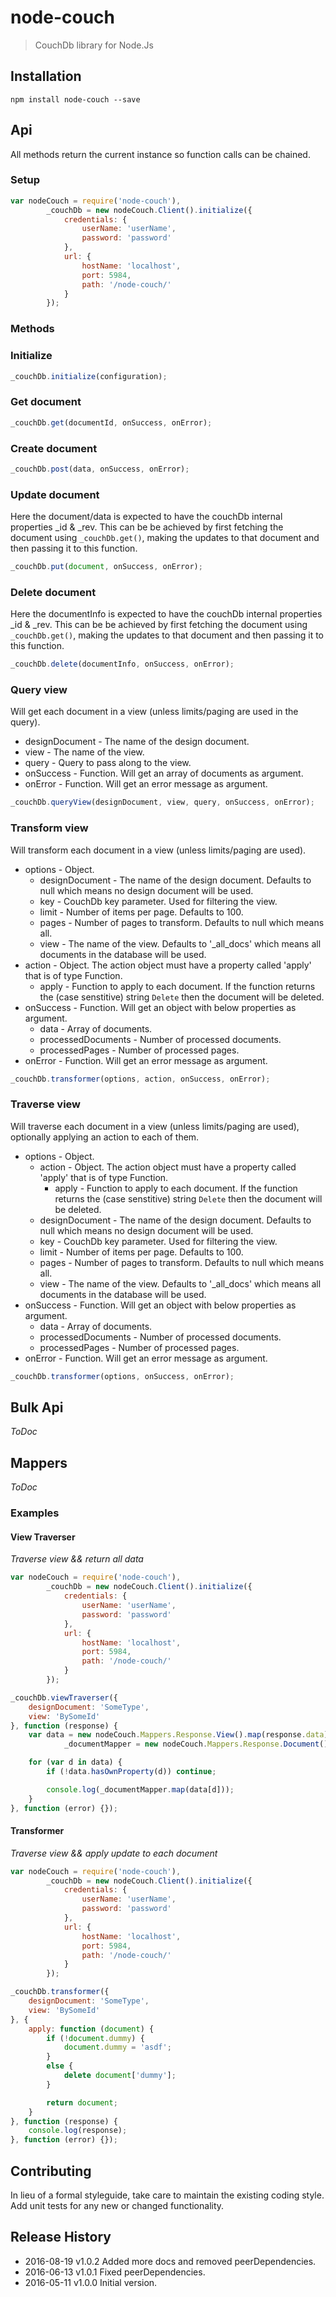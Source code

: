 # node-couch

> CouchDb library for Node.Js

## Installation
```shell
npm install node-couch --save
```

## Api
All methods return the current instance so function calls can be chained.

### Setup
```js
var nodeCouch = require('node-couch'),
		_couchDb = new nodeCouch.Client().initialize({
			credentials: {
				userName: 'userName',
				password: 'password'
			},
			url: {
				hostName: 'localhost',
				port: 5984,
				path: '/node-couch/'
			}
		});
```

### Methods

### Initialize
```js
_couchDb.initialize(configuration);
```

### Get document
```js
_couchDb.get(documentId, onSuccess, onError);
```

### Create document
```js
_couchDb.post(data, onSuccess, onError);
```

### Update document
Here the document/data is expected to have the couchDb internal properties _id & _rev. This can be be achieved by first fetching the document using `_couchDb.get()`, making the updates to that document and then passing it to this function.

```js
_couchDb.put(document, onSuccess, onError);
```

### Delete document
Here the documentInfo is expected to have the couchDb internal properties _id & _rev. This can be be achieved by first fetching the document using `_couchDb.get()`, making the updates to that document and then passing it to this function.

```js
_couchDb.delete(documentInfo, onSuccess, onError);
```

### Query view
Will get each document in a view (unless limits/paging are used in the query).

* designDocument - The name of the design document.
* view - The name of the view.
* query - Query to pass along to the view.
* onSuccess - Function. Will get an array of documents as argument.
* onError - Function. Will get an error message as argument.

```js
_couchDb.queryView(designDocument, view, query, onSuccess, onError);
```

### Transform view
Will transform each document in a view (unless limits/paging are used).

* options - Object.
  * designDocument - The name of the design document. Defaults to null which means no design document will be used.
  * key - CouchDb key parameter. Used for filtering the view.
  * limit - Number of items per page. Defaults to 100.
  * pages - Number of pages to transform. Defaults to null which means all.
  * view - The name of the view. Defaults to '_all_docs' which means all documents in the database will be used.
* action - Object. The action object must have a property called 'apply' that is of type Function.
  * apply - Function to apply to each document. If the function returns the (case senstitive) string `Delete` then the document will be deleted.
* onSuccess - Function. Will get an object with below properties as argument.
	* data - Array of documents.
	* processedDocuments - Number of processed documents.
	* processedPages - Number of processed pages.
* onError - Function. Will get an error message as argument.

```js
_couchDb.transformer(options, action, onSuccess, onError);
```

### Traverse view
Will traverse each document in a view (unless limits/paging are used), optionally applying an action to each of them.

* options - Object.
  * action - Object. The action object must have a property called 'apply' that is of type Function.
    * apply - Function to apply to each document. If the function returns the (case senstitive) string `Delete` then the document will be deleted.
  * designDocument - The name of the design document. Defaults to null which means no design document will be used.
  * key - CouchDb key parameter. Used for filtering the view.
  * limit - Number of items per page. Defaults to 100.
  * pages - Number of pages to transform. Defaults to null which means all.
  * view - The name of the view. Defaults to '_all_docs' which means all documents in the database will be used.
* onSuccess - Function. Will get an object with below properties as argument.
	* data - Array of documents.
	* processedDocuments - Number of processed documents.
	* processedPages - Number of processed pages.
* onError - Function. Will get an error message as argument.

```js
_couchDb.transformer(options, onSuccess, onError);
```

## Bulk Api
_ToDoc_

## Mappers
_ToDoc_

### Examples

#### View Traverser
_Traverse view && return all data_

```js
var nodeCouch = require('node-couch'),
		_couchDb = new nodeCouch.Client().initialize({
			credentials: {
				userName: 'userName',
				password: 'password'
			},
			url: {
				hostName: 'localhost',
				port: 5984,
				path: '/node-couch/'
			}
		});

_couchDb.viewTraverser({
	designDocument: 'SomeType',
	view: 'BySomeId'
}, function (response) {
	var data = new nodeCouch.Mappers.Response.View().map(response.data),
            _documentMapper = new nodeCouch.Mappers.Response.Document();

    for (var d in data) {
        if (!data.hasOwnProperty(d)) continue;

        console.log(_documentMapper.map(data[d]));
    }
}, function (error) {});
```

#### Transformer
_Traverse view && apply update to each document_

```js
var nodeCouch = require('node-couch'),
		_couchDb = new nodeCouch.Client().initialize({
			credentials: {
				userName: 'userName',
				password: 'password'
			},
			url: {
				hostName: 'localhost',
				port: 5984,
				path: '/node-couch/'
			}
		});

_couchDb.transformer({
	designDocument: 'SomeType',
	view: 'BySomeId'
}, {
	apply: function (document) {
        if (!document.dummy) {
            document.dummy = 'asdf';
        }
        else {
            delete document['dummy'];
        }

		return document;
	}
}, function (response) {
	console.log(response);
}, function (error) {});
```

## Contributing
In lieu of a formal styleguide, take care to maintain the existing coding style. Add unit tests for any new or changed functionality.

## Release History

 * 2016-08-19   v1.0.2   Added more docs and removed peerDependencies.
 * 2016-06-13   v1.0.1   Fixed peerDependencies.
 * 2016-05-11   v1.0.0   Initial version.
